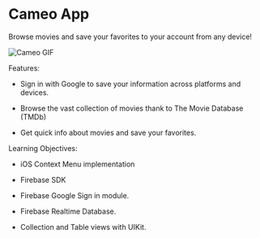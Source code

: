 # Cameo App

Browse movies and save your favorites to your account from any device!

![Cameo GIF](./CameoGif.gif)

Features:

- Sign in with Google to save your information across platforms and devices.

- Browse the vast collection of movies thank to The Movie Database (TMDb)

- Get quick info about movies and save your favorites.

Learning Objectives:

- iOS Context Menu implementation

- Firebase SDK
 
- Firebase Google Sign in module.

- Firebase Realtime Database.

- Collection and Table views with UIKit.



